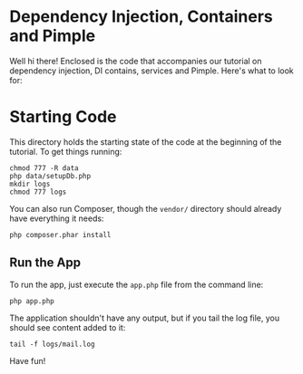 Dependency Injection, Containers and Pimple
===========================================

Well hi there! Enclosed is the code that accompanies our tutorial on dependency
injection, DI contains, services and Pimple. Here's what to look for:

Starting Code
=============

This directory holds the starting state of the code at the beginning of the
tutorial. To get things running:

    chmod 777 -R data
    php data/setupDb.php
    mkdir logs
    chmod 777 logs

You can also run Composer, though the `vendor/` directory should already
have everything it needs:

    php composer.phar install

Run the App
-----------

To run the app, just execute the `app.php` file from the command line:

    php app.php

The application shouldn't have any output, but if you tail the log file,
you should see content added to it:

    tail -f logs/mail.log

Have fun!
